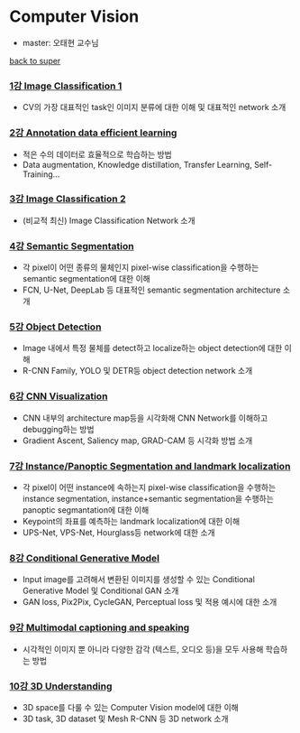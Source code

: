 # Computer Vision
- master: 오태현 교수님

[back to super](https://github.com/jinmang2/boostcamp_ai_tech_2/tree/main/u-stage)

### [1강 Image Classification 1](https://github.com/jinmang2/boostcamp_ai_tech_2/tree/main/u-stage/cv/ch01_image_classification_1)
- CV의 가장 대표적인 task인 이미지 분류에 대한 이해 및 대표적인 network 소개

### [2강 Annotation data efficient learning](https://github.com/jinmang2/boostcamp_ai_tech_2/tree/main/u-stage/cv/ch02_data_efficient)
- 적은 수의 데이터로 효율적으로 학습하는 방법
- Data augmentation, Knowledge distillation, Transfer Learning, Self-Training...

### [3강 Image Classification 2](https://github.com/jinmang2/boostcamp_ai_tech_2/tree/main/u-stage/cv/ch03_image_classification_2)
- (비교적 최신) Image Classification Network 소개

### [4강 Semantic Segmentation](https://github.com/jinmang2/boostcamp_ai_tech_2/tree/main/u-stage/cv/ch04_semantic_segmentation)
- 각 pixel이 어떤 종류의 물체인지 pixel-wise classification을 수행하는 semantic segmentation에 대한 이해
- FCN, U-Net, DeepLab 등 대표적인 semantic segmentation architecture 소개

### [5강 Object Detection](https://github.com/jinmang2/boostcamp_ai_tech_2/tree/main/u-stage/cv/ch05_object_detection)
- Image 내에서 특정 물체를 detect하고 localize하는 object detection에 대한 이해
- R-CNN Family, YOLO 및 DETR등 object detection network 소개

### [6강 CNN Visualization](https://github.com/jinmang2/boostcamp_ai_tech_2/tree/main/u-stage/cv/ch06_cnn_visualization)
- CNN 내부의 architecture map등을 시각화해 CNN Network를 이해하고 debugging하는 방법
- Gradient Ascent, Saliency map, GRAD-CAM 등 시각화 방법 소개

### [7강 Instance/Panoptic Segmentation and landmark localization](https://github.com/jinmang2/boostcamp_ai_tech_2/tree/main/u-stage/cv/ch07_panoptic_and_landmark)
- 각 pixel이 어떤 instance에 속하는지 pixel-wise classification을 수행하는 instance segmentation, instance+semantic segmentation을 수행하는 panoptic segmantation에 대한 이해
- Keypoint의 좌표를 예측하는 landmark localization에 대한 이해
- UPS-Net, VPS-Net, Hourglass등 network에 대한 소개

### [8강 Conditional Generative Model](https://github.com/jinmang2/boostcamp_ai_tech_2/tree/main/u-stage/cv/ch08_conditional_generative)
- Input image를 고려해서 변환된 이미지를 생성할 수 있는 Conditional Generative Model 및 Conditional GAN 소개
- GAN loss, Pix2Pix, CycleGAN, Perceptual loss 및 적용 예시에 대한 소개

### [9강 Multimodal captioning and speaking](https://github.com/jinmang2/boostcamp_ai_tech_2/tree/main/u-stage/cv/ch09_multimodal)
- 시각적인 이미지 뿐 아니라 다양한 감각 (텍스트, 오디오 등)을 모두 사용해 학습하는 방법

### [10강 3D Understanding](https://github.com/jinmang2/boostcamp_ai_tech_2/tree/main/u-stage/cv/ch10_3d)
- 3D space를 다룰 수 있는 Computer Vision model에 대한 이해
- 3D task, 3D dataset 및 Mesh R-CNN 등 3D network 소개
